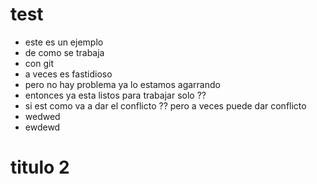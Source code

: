 # test

 - este es un ejemplo
 - de como se trabaja
 - con git
 - a veces es fastidioso
 - pero no hay problema ya lo estamos agarrando
 - entonces ya esta listos para trabajar solo ??
 - si est como va a dar el conflicto ?? pero a veces puede dar conflicto
 - wedwed
 - ewdewd

# titulo 2
